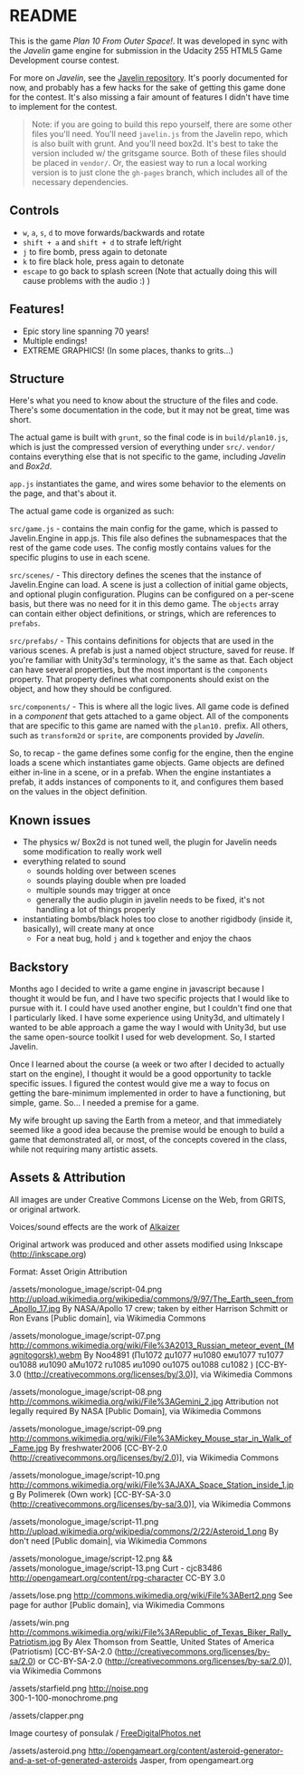 # README #

This is the game *Plan 10 From Outer Space!*. It was developed in sync with the *Javelin* game engine for submission in the Udacity 255 HTML5 Game Development course contest.

For more on *Javelin*, see the [Javelin repository](https://github.com/evillemez/javelin).  It's poorly documented for now, and probably has a few hacks for the sake of getting this game done for the contest.  It's also missing a fair amount of features I didn't have time to implement for the contest.

> Note: if you are going to build this repo yourself, there are some other files you'll need.  You'll need `javelin.js` from the Javelin repo, which is also built with grunt.  And you'll need box2d.  It's best to take the version included w/ the gritsgame source.  Both of these files should be placed in `vendor/`.  Or,  the easiest way to run a local working version is to just clone the `gh-pages` branch, which includes all of the necessary dependencies.

## Controls ##

* `w`, `a`, `s`, `d` to move forwards/backwards and rotate
* `shift + a` and `shift + d` to strafe left/right
* `j` to fire bomb, press again to detonate
* `k` to fire black hole, press again to detonate
* `escape` to go back to splash screen (Note that actually doing this will cause problems with the audio :) )

## Features! ##

* Epic story line spanning 70 years!
* Multiple endings!
* EXTREME GRAPHICS! (In some places, thanks to grits...)

## Structure ##

Here's what you need to know about the structure of the files and code.  There's some documentation in the code, but it may not be great, time was short.

The actual game is built with `grunt`, so the final code is in `build/plan10.js`, which is just the compressed version of everything under `src/`.  `vendor/` contains everything else that is not specific to the game, including *Javelin* and *Box2d*.

`app.js` instantiates the game, and wires some behavior to the elements on the page, and that's about it.

The actual game code is organized as such:

`src/game.js` - contains the main config for the game, which is passed to Javelin.Engine in app.js.  This file also defines the subnamespaces that the rest of the game code uses.  The config mostly contains values for the specific plugins to use in each scene.

`src/scenes/` - This directory defines the scenes that the instance of Javelin.Engine can load.  A scene is just a collection of initial game objects, and optional plugin configuration.  Plugins can be configured on a per-scene basis, but there was no need for it in this demo game.  The `objects` array can contain either object definitions, or strings, which are references to `prefabs`.  

`src/prefabs/` - This contains definitions for objects that are used in the various scenes.  A prefab is just a named object structure, saved for reuse. If you're familiar with Unity3d's terminology, it's the same as that.  Each object can have several properties, but the most important is the `components` property.  That property defines what components should exist on the object, and how they should be configured.

`src/components/` - This is where all the logic lives.  All game code is defined in a *component* that gets attached to a game object.  All of the components that are specific to this game are named with the `plan10.` prefix.  All others, such as `transform2d` or `sprite`, are components provided by *Javelin*.

So, to recap - the game defines some config for the engine, then the engine loads a scene which instantiates game objects.  Game objects are defined either in-line in a scene, or in a prefab.  When the engine instantiates a prefab, it adds instances of components to it, and configures them based on the values in the object definition.

## Known issues ##

* The physics w/ Box2d is not tuned well, the plugin for Javelin needs some modification to really work well
* everything related to sound
    * sounds holding over between scenes
    * sounds playing double when pre loaded
    * multiple sounds may trigger at once
    * generally the audio plugin in javelin needs to be fixed, it's not handling a lot of things properly
* instantiating bombs/black holes too close to another rigidbody (inside it, basically), will create many at once
    * For a neat bug, hold `j` and `k` together and enjoy the chaos

## Backstory ##

Months ago I decided to write a game engine in javascript because I thought it would be fun, and I have two specific projects that I would like to pursue with it.  I could have used another engine, but I couldn't find one that I particularly liked.  I have some experience using Unity3d, and ultimately I wanted to be able approach a game the way I would with Unity3d, but use the same open-source toolkit I used for web development.  So, I started Javelin.

Once I learned about the course (a week or two after I decided to actually start on the engine), I thought it would be a good opportunity to tackle specific issues.  I figured the contest would give me a way to focus on getting the bare-minimum implemented in order to have a functioning, but simple, game.  So... I needed a premise for a game.

My wife brought up saving the Earth from a meteor, and that immediately seemed like a good idea because the premise would be enough to build a game that demonstrated all, or most, of the concepts covered in the class, while not requiring many artistic assets.

## Assets & Attribution ##

All images are under Creative Commons License on the Web, from GRITS, or original artwork.

Voices/sound effects are the work of [Alkaizer](http://alkaizer.newgrounds.com/movies/)

Original artwork was produced and other assets modified using Inkscape (http://inkscape.org)

Format:
Asset
    Origin
    Attribution


/assets/monologue_image/script-04.png
     http://upload.wikimedia.org/wikipedia/commons/9/97/The_Earth_seen_from_Apollo_17.jpg
     By NASA/Apollo 17 crew; taken by either Harrison Schmitt or Ron Evans [Public domain], via Wikimedia Commons

/assets/monologue_image/script-07.png
     http://commons.wikimedia.org/wiki/File%3A2013_Russian_meteor_event_(Magnitogorsk).webm
     By Noo4891 (Пu1072 дu1077 нu1080 емu1077 тu1077 оu1088 иu1090 аМu1072 гu1085 иu1090 оu1075 оu1088 сu1082 ) [CC-BY-3.0 (http://creativecommons.org/licenses/by/3.0)], via Wikimedia Commons

/assets/monologue_image/script-08.png
     http://commons.wikimedia.org/wiki/File%3AGemini_2.jpg
     Attribution not legally required By NASA [Public Domain], via Wikimedia Commons

/assets/monologue_image/script-09.png
     http://commons.wikimedia.org/wiki/File%3AMickey_Mouse_star_in_Walk_of_Fame.jpg
     By freshwater2006 [CC-BY-2.0 (http://creativecommons.org/licenses/by/2.0)], via Wikimedia Commons

/assets/monologue_image/script-10.png
     http://commons.wikimedia.org/wiki/File%3AJAXA_Space_Station_inside_1.jpg
     By Polimerek (Own work) [CC-BY-SA-3.0 (http://creativecommons.org/licenses/by-sa/3.0)], via Wikimedia Commons

/assets/monologue_image/script-11.png
     http://upload.wikimedia.org/wikipedia/commons/2/22/Asteroid_1.png
     By don't need [Public domain], via Wikimedia Commons

/assets/monologue_image/script-12.png &&
/assets/monologue_image/script-13.png
     Curt - cjc83486  http://opengameart.org/content/rpg-character
     CC-BY 3.0
     
/assets/lose.png
     http://commons.wikimedia.org/wiki/File%3ABert2.png
     See page for author [Public domain], via Wikimedia Commons

/assets/win.png
     http://commons.wikimedia.org/wiki/File%3ARepublic_of_Texas_Biker_Rally_Patriotism.jpg
     By Alex Thomson from Seattle, United States of America (Patriotism)
     [CC-BY-SA-2.0 (http://creativecommons.org/licenses/by-sa/2.0) or
     CC-BY-SA-2.0 (http://creativecommons.org/licenses/by-sa/2.0)], via
     Wikimedia Commons

/assets/starfield.png
     http://noise.png  
     300-1-100-monochrome.png

/assets/clapper.png
     <p>Image courtesy of ponsulak / <a href="http://www.freedigitalphotos.net" target="_blank">FreeDigitalPhotos.net</a></p>

/assets/asteroid.png
    http://opengameart.org/content/asteroid-generator-and-a-set-of-generated-asteroids
    Jasper, from opengameart.org